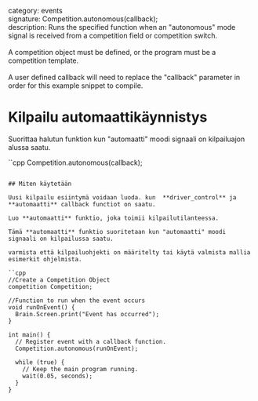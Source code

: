 category: events  
signature: Competition.autonomous(callback);  
description: Runs the specified function when an "autonomous" mode signal is received from a competition field or competition switch.<br /><br />A competition object must be defined, or the program must be a competition template.<br /><br />A user defined callback will need to replace the "callback" parameter in order for this example snippet to compile.  

# Kilpailu automaattikäynnistys

Suorittaa halutun funktion kun "automaatti" moodi signaali on kilpailuajon alussa saatu.

``cpp
Competition.autonomous(callback);
```

## Miten käytetään

Uusi kilpailu esiintymä voidaan luoda. kun  **driver_control** ja **automaatti** callback functiot on saatu.

Luo **automaatti** funktio, joka toimii kilpailutilanteessa. 

Tämä **automaatti** funktio suoritetaan kun "automaatti" moodi signaali on kilpailussa saatu.

varmista että kilpailuohjekti on määritelty tai käytä valmista mallia esimerkit ohjelmista.

``cpp
//Create a Competition Object
competition Competition;

//Function to run when the event occurs
void runOnEvent() {
  Brain.Screen.print("Event has occurred");
}

int main() {
  // Register event with a callback function.
  Competition.autonomous(runOnEvent);

  while (true) {
    // Keep the main program running.
    wait(0.05, seconds);
  }
}
```

<advanced>
</advanced>